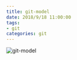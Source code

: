 ```yaml
---
title: git-model
date: 2018/9/18 11:00:00
tags:
- git
categories: git
---
```

![git-model](https://nvie.com/img/git-model@2x.png)